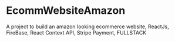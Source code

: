 # EcommWebsiteAmazon
A project to build an amazon looking ecommerce website, ReactJs, FireBase, React Context API, Stripe Payment, FULLSTACK
